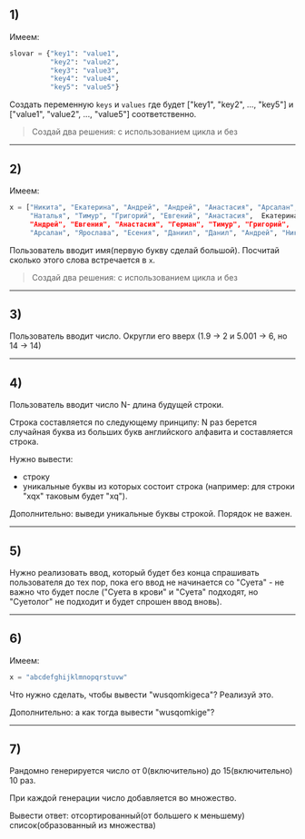 ## 1) 

Имеем:

```python
slovar = {"key1": "value1",
          "key2": "value2",
          "key3": "value3",
          "key4": "value4",
          "key5": "value5"}
```

Создать переменную <code>keys</code> и <code>values</code> где будет ["key1", "key2", ..., "key5"] и ["value1", "value2", ..., "value5"] соответственно.

> Создай два решения: с использованием цикла и без

---

## 2)

Имеем:

```python
x = ["Никита", "Екатерина", "Андрей", "Андрей", "Анастасия", "Арсалан", 
     "Наталья", "Тимур", "Григорий", "Евгений", "Анастасия",  Екатерина", 
     "Андрей", "Евгения", "Анастасия", "Герман", "Тимур", "Григорий", 
     "Арсалан", "Ярослава", "Есения", "Даниил", "Данил", "Андрей", "Никита"]
```

Пользователь вводит имя(первую букву сделай большой). Посчитай сколько этого слова встречается в <code>x</code>.

> Создай два решения: с использованием цикла и без

---

## 3) 

Пользователь вводит число. Округли его вверх (1.9 -> 2 и 5.001 -> 6, но 14 -> 14)

---

## 4)

Пользователь вводит число N- длина будущей строки.

Строка составляется по следующему принципу: N раз берется случайная буква из больших букв английского алфавита и составляется строка.

Нужно вывести:
- строку
- уникальные буквы из которых состоит строка (например: для строки "xqx" таковым будет "xq"). 

Дополнительно: выведи уникальные буквы строкой. Порядок не важен.

---

## 5)

Нужно реализовать ввод, который будет без конца спрашивать пользователя до тех пор, пока его ввод не начинается со "Суета" - не важно что будет после ("Суета в крови" и "Суета" подходят, но "Суетолог" не подходит и будет спрошен ввод вновь).

---

## 6)

Имеем:

```python
x = "abcdefghijklmnopqrstuvw"
```

Что нужно сделать, чтобы вывести "wusqomkigeca"? Реализуй это.

Дополнительно: а как тогда вывести "wusqomkige"?

---

## 7)

Рандомно генерируется число от 0(включительно) до 15(включительно) 10 раз.

При каждой генерации число добавляется во множество.

Вывести ответ: отсортированный(от большего к меньшему) список(образованный из множества)

